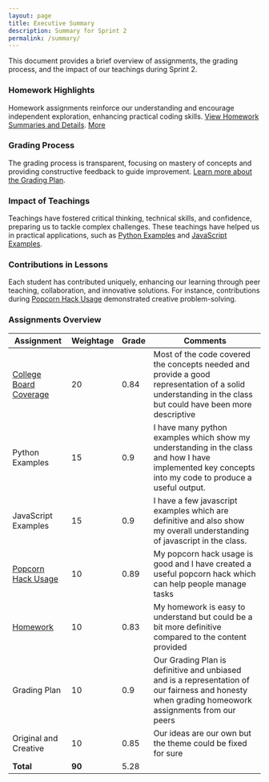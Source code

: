 ```yaml
---
layout: page
title: Executive Summary
description: Summary for Sprint 2
permalink: /summary/
---
```


This document provides a brief overview of assignments, the grading process, and the impact of our teachings during Sprint 2.

### Homework Highlights

Homework assignments reinforce our understanding and encourage independent exploration, enhancing practical coding skills. [View Homework Summaries and Details](https://darsh220.github.io/darsh_2025/2024/10/10/Lesson_Summary_IPYNB_2_.html). [More](https://darsh220.github.io/darsh_2025/)

### Grading Process

The grading process is transparent, focusing on mastery of concepts and providing constructive feedback to guide improvement. [Learn more about the Grading Plan](https://docs.google.com/document/d/1ZMkNop2b3HTsq-oZ-MgjCy76JJZwghmb5oEgCcYVHak/edit).

### Impact of Teachings

Teachings have fostered critical thinking, technical skills, and confidence, preparing us to tackle complex challenges. These teachings have helped us in practical applications, such as [Python Examples](https://darsh220.github.io/darsh_2025/2024/09/11/GitHub_Playground_IPYNB_2_.html) and [JavaScript Examples](https://darsh220.github.io/darsh_2025/2024/10/07/3.1_IPYNB_2_.html).

### Contributions in Lessons

Each student has contributed uniquely, enhancing our learning through peer teaching, collaboration, and innovative solutions. For instance, contributions during [Popcorn Hack Usage](https://nighthawkcoders.github.io/portfolio_2025/csp/big-idea/p2/3-10-3) demonstrated creative problem-solving.

### Assignments Overview

| **Assignment**          | **Weightage** | **Grade** | **Comments** |
|-------------------------|---------------|-----------|--------------|
| [College Board Coverage](https://darsh220.github.io/darsh_2025/2024/10/15/sprint2_blog_IPYNB_2_.html)  | 20            | 0.84       | Most of the code covered the concepts needed and provide a good representation of a solid understanding in the class but could have been more descriptive          |
| Python Examples         | 15            | 0.9       | I have many python examples which show my understanding in the class and how I have implemented key concepts into my code to produce a useful output.           |
| JavaScript Examples | 15            | 0.9       | I have a few javascript examples which are definitive and also show my overall understanding of javascript in the class.           |
| [Popcorn Hack Usage](https://nighthawkcoders.github.io/portfolio_2025/csp/big-idea/p2/3-10)    | 10            | 0.89       | My popcorn hack usage is good and I have created a useful popcorn hack which can help people manage tasks           |
| [Homework](https://nighthawkcoders.github.io/portfolio_2025/csp/big-idea/p2/3-10-3)                | 10            | 0.83       | My homework is easy to understand but could be a bit more definitive compared to the content provided          |
| Grading Plan           | 10            | 0.9       | Our Grading Plan is definitive and unbiased and is a representation of our fairness and honesty when grading homeowork assignments from our peers          |
| Original and Creative    | 10            | 0.85       | Our ideas are our own but the theme could be fixed for sure          |
| **Total**               | **90**        |    5.28       |              |

